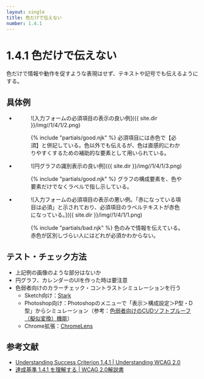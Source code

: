 ```yaml
---
layout: single
title: 色だけで伝えない
number: 1.4.1
---
```


# 1.4.1 色だけで伝えない

色だけで情報や動作を促すような表現はせず、テキストや記号でも伝えるようにする。

## 具体例

<ul class="Figurelist">
<li>
<figure>

![入力フォームの必須項目の表示の良い例]({{ site.dir }}/img//1/4/1/2.png)
<figcaption>
{% include "partials/good.njk" %}
必須項目には赤色で【必須】と併記している。色以外でも伝えるが、色は直感的にわかりやすくするための補助的な要素として用いられている。</figcaption>
</figure>
</li>
<li>
<figure>

![円グラフの識別表示の良い例]({{ site.dir }}/img//1/4/1/3.png)
<figcaption>
{% include "partials/good.njk" %}
グラフの構成要素を、色や要素だけでなくラベルで指し示している。</figcaption>
</figure>
</li>
<li>
<figure>

![入力フォームの必須項目の表示の悪い例。「赤になっている項目は必須」と示されており、必須項目のラベルテキストが赤色になっている。]({{ site.dir }}/img//1/4/1/1.png)
<figcaption>
{% include "partials/bad.njk" %}
色のみで情報を伝えている。赤色が区別しづらい人にはどれが必須かわからない。</figcaption>
</figure>
</li>
</ul>

## テスト・チェック方法

- 上記例の画像のような部分はないか
- 円グラフ、カレンダーのUIを作った時は要注意
- 色弱者向けのカラーチェック・コントラストシミュレーションを行う
  - Sketch向け：[Stark](http://www.getstark.co/)
  - Photoshop向け：Photoshopのメニューで「表示＞構成設定＞P型・D型」からシミュレーション（参考：[色弱者向けのCUDソフトプルーフ（擬似変換）機能](https://www.adobe.com/jp/joc/pscs4/showcase/vol02/tips/)）
  - Chrome拡張：[ChromeLens](https://chrome.google.com/webstore/detail/chromelens/idikgljglpfilbhaboonnpnnincjhjkd)


## 参考文献

- [Understanding Success Criterion 1.4.1 | Understanding WCAG 2.0](https://www.w3.org/TR/UNDERSTANDING-WCAG20/visual-audio-contrast-without-color.html)
- [達成基準 1.4.1 を理解する | WCAG 2.0解説書](http://waic.jp/docs/UNDERSTANDING-WCAG20/visual-audio-contrast-without-color.html)
